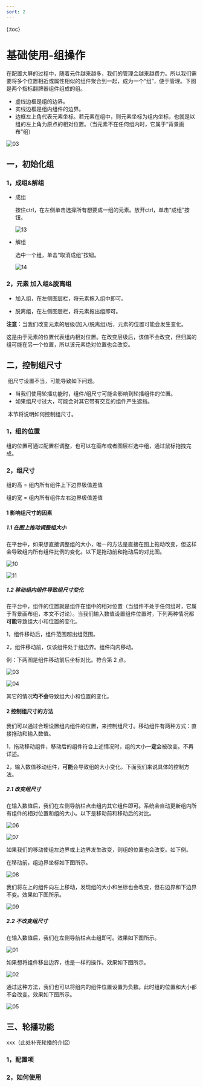 ```yaml
---
sort: 2
---
```


{:toc}

# 基础使用-组操作

​		在配置大屏的过程中，随着元件越来越多，我们的管理会越来越费力。所以我们需要将多个位置相近或属性相似的组件聚合到一起，成为一个“组”，便于管理。下图是两个指标翻牌器组件组成的组。

- 虚线边框是组的边界。
- 实线边框是组内组件的边界。
- 边框左上角代表元素坐标。若元素在组中，则元素坐标为组内坐标，也就是以组的左上角为原点的相对位置。（当元素不在任何组内时，它属于“背景画布”组）

![03](./images-2/12.png)

## 一，初始化组

### 1，成组&解组

- 成组

  按住ctrl，在左侧单击选择所有想要成一组的元素。放开ctrl，单击“成组”按钮。

  ![13](.\images-2\13.png)

- 解组

  选中一个组，单击“取消成组”按钮。

  ![14](.\images-2\14.png)

### 2，元素 加入组&脱离组

- 加入组，在左侧图层栏，将元素拖入组中即可。

- 脱离组，在左侧图层栏，将元素拖出组即可。

​		**注意**：当我们改变元素的层级(加入/脱离组)后，元素的位置可能会发生变化。

​		这是由于元素的位置代表组内相对位置。在改变层级后，该值不会改变，但归属的组可能在另一个位置，所以该元素绝对位置也会改变。

## 二，控制组尺寸

​		组尺寸设置不当，可能导致如下问题。

- 当我们使用轮播功能时，组件/组尺寸可能会影响到轮播组件的位置。
- 如果组尺寸过大，可能会对其它带有交互的组件产生遮挡。

​		本节将说明如何控制组尺寸。

### 1，组的位置

​		组的位置可通过配置栏调整，也可以在画布或者图层栏选中组，通过鼠标拖拽完成。

### 2，组尺寸

组的高 = 组内所有组件上下边界极值差值

组的宽 = 组内所有组件左右边界极值差值

#### 1  影响组尺寸的因素

##### 1.1 在图上拖动调整组大小

 在平台中，如果想直接调整组的大小，唯一的方法是直接在图上拖动改变，但这样会导致组内所有组件比例的变化。以下是拖动前和拖动后的对比图。

![10](./images-2/10.png)

![11](./images-2/11.png)

##### 1.2 移动组内组件导致组尺寸变化

​		在平台中，组件的位置就是组件在组中的相对位置（当组件不处于任何组时，它属于背景画布组，本文不讨论）。当我们输入数值设置组件位置时，下列两种情况都**可能**导致组大小和位置的变化。

 1，组件移动后，组件范围超出组范围。

 2，组件移动前，仅该组件处于组边界。组件向内移动。

 例：下两图是组件移动前后坐标对比。符合第 2 点。

![03](./images-2/03.png)

![04](./images-2/04.png)

 其它的情况**均不会**导致组大小和位置的变化。

#### 2  控制组尺寸的方法

 我们可以通过合理设置组内组件的位置，来控制组尺寸。移动组件有两种方式：直接拖动和输入数值。

 1，拖动移动组件，移动后的组件符合上述情况时，组的大小**一定**会被改变。不再详述。

 2，输入数值移动组件，**可能**会导致组的大小变化。下面我们来说具体的控制方法。

##### 2.1 改变组尺寸

 在输入数值后，我们在左侧导航栏点击组内其它组件即可。系统会自动更新组内所有组件的相对位置和组的大小。以下是移动前和移动后的对比。

![06](./images-2/06.png)

![07](./images-2/07.png)

 如果我们的移动使组左边界或上边界发生改变，则组的位置也会改变。如下例。

 在移动前，组边界坐标如下图所示。

![08](./images-2/08.png)

 我们将左上的组件向左上移动，发现组的大小和坐标也会改变，但右边界和下边界不变。效果如下图所示。

![09](./images-2/09.png)

##### 2.2 不改变组尺寸

 在输入数值后，我们在左侧导航栏点击组即可。效果如下图所示。

![01](./images-2/01.png)

 如果想将组件移出边界，也是一样的操作。效果如下图所示。

![02](./images-2/02.png)

 通过这种方法，我们也可以将组内的组件位置设置为负数。此时组的位置和大小都不会改变。效果如下图所示。

![05](.\images-2\05.png)

## 三、轮播功能

xxx（此处补充轮播的介绍）

### 1，配置项

### 2，如何使用